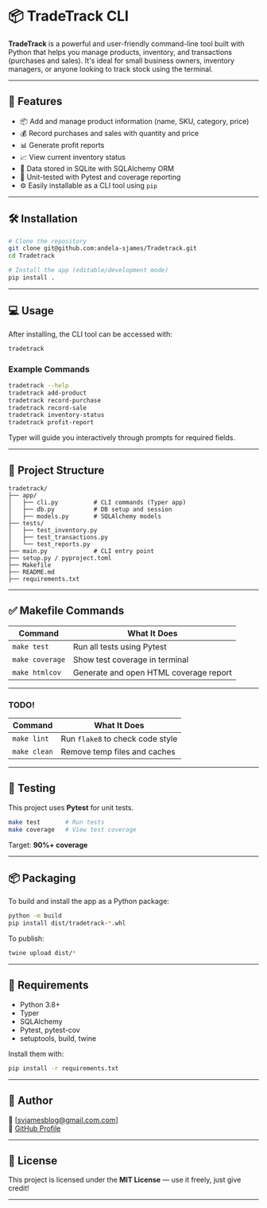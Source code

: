 

# 📦 TradeTrack CLI

**TradeTrack** is a powerful and user-friendly command-line tool built with Python that helps you manage products, inventory, and transactions (purchases and sales). It's ideal for small business owners, inventory managers, or anyone looking to track stock using the terminal.

---

## 🚀 Features

- 📦 Add and manage product information (name, SKU, category, price)
- 💰 Record purchases and sales with quantity and price
- 📊 Generate profit reports
- 📈 View current inventory status
- 📁 Data stored in SQLite with SQLAlchemy ORM
- 🧪 Unit-tested with Pytest and coverage reporting
- ⚙️ Easily installable as a CLI tool using `pip`

---

## 🛠️ Installation

```bash
# Clone the repository
git clone git@github.com:andela-sjames/Tradetrack.git
cd Tradetrack

# Install the app (editable/development mode)
pip install .
```

---

## 💻 Usage

After installing, the CLI tool can be accessed with:

```bash
tradetrack
```

### Example Commands

```bash
tradetrack --help
tradetrack add-product
tradetrack record-purchase
tradetrack record-sale
tradetrack inventory-status
tradetrack profit-report
```

Typer will guide you interactively through prompts for required fields.

---

## 📂 Project Structure

```
tradetrack/
├── app/
│   ├── cli.py          # CLI commands (Typer app)
│   ├── db.py           # DB setup and session
│   ├── models.py       # SQLAlchemy models
├── tests/
│   ├── test_inventory.py
│   ├── test_transactions.py
│   └── test_reports.py
├── main.py             # CLI entry point
├── setup.py / pyproject.toml
├── Makefile
├── README.md
├── requirements.txt
```

---

## ✅ Makefile Commands

| Command         | What It Does                           |
|-----------------|----------------------------------------|
| `make test`     | Run all tests using Pytest             |
| `make coverage` | Show test coverage in terminal         |
| `make htmlcov`  | Generate and open HTML coverage report |

 
---

### TODO! 


| Command         | What It Does                           |
|-----------------|----------------------------------------|
| `make lint`     | Run `flake8` to check code style       |
| `make clean`    | Remove temp files and caches           |


---

## 🧪 Testing

This project uses **Pytest** for unit tests.

```bash
make test       # Run tests
make coverage   # View test coverage
```

Target: **90%+ coverage**

---

## 📦 Packaging

To build and install the app as a Python package:

```bash
python -m build
pip install dist/tradetrack-*.whl
```

To publish:

```bash
twine upload dist/*
```

---

## 📄 Requirements

- Python 3.8+
- Typer
- SQLAlchemy
- Pytest, pytest-cov
- setuptools, build, twine

Install them with:

```bash
pip install -r requirements.txt
```

---

## 👤 Author

📧 [svjamesblog@gmail.com.com]  
🐙 [GitHub Profile](https://github.com/andela-sjames)

---

## 📜 License

This project is licensed under the **MIT License** — use it freely, just give credit!

---
